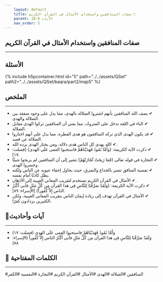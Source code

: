 ```yaml
---
    layout: default
    title: ٦.صفات المنافقين واستخدام الأمثال في القرآن الكريم
    parent: الأيات 6-18
    nav_order: 5
---
```

## صفات المنافقين واستخدام الأمثال في القرآن الكريم
***
## الأسئلة 
{% include h5pcontainer.html id="5" path="../../assets/QSet" path2="../../assets/QSet/baqra/part2/map5" %}
## الملخص
***
- ‏✔ يصف الله المنافقين بأنهم اشتروا الضلالة بالهدى، مما يدل على وجود صفقة بين الضلالة والهدى. 
- ‏✔ الباء في اللغة تدخل على المتروك، مما يعني أن المنافقين تركوا الهدى مقابل الضلالة. 
- ‏✔ قد يكون الهدى الذي تركه المنافقون هو هدى الفطرة، مما يدل على أنهم اختاروا الضلالة عن قصد. 
- ‏✔ الله يهدي كل الناس هدى دلالة، ومن يختار الهدى يزده الله. 
- ‏✔ ذكرت الآية الكريمة: {وَأَمَّا ثَمُودُ فَهَدَيْنَاهُمْ فاستحبوا العمى عَلَى الهدى} [فصلت: ١٧]. 
- ‏✔ التجارة في قوله تعالى {فَمَا رَبِحَتْ تِّجَارَتُهُمْ} تشير إلى أن المنافقين لم يربحوا شيئًا وخسروا الهدى. 
- ‏✔ نفسية المنافق تتميز بالخداع والتمزق، حيث يحاول إخفاء عيوبه عن الناس ولكنه يظل كاذبًا أمام نفسه. 
- ‏✔ الأمثال في القرآن الكريم تستخدم لتقريب المعاني الغيبية إلى الأذهان. 
- ‏✔ ذكرت الآية الكريمة: {وَلَقَدْ صَرَّفْنَا لِلنَّاسِ فِي هذا القرآن مِن كُلِّ مَثَلٍ فأبى أَكْثَرُ الناس إِلاَّ كُفُوراً} [الإسراء: ٨٩]. 
- ‏✔ الأمثال في القرآن تهدف إلى زيادة إيمان الناس بتقريب المعاني الغيبية، ولكن الكثيرين يزدادون كفرًا. 

## 📜آيات وأحاديث
***
- ‏وَأَمَّا ثَمُودُ فَهَدَيْنَاهُمْ فاستحبوا العمى عَلَى الهدى (فصلت: ١٧)
- ‏وَلَقَدْ صَرَّفْنَا لِلنَّاسِ فِي هذا القرآن مِن كُلِّ مَثَلٍ فأبى أَكْثَرُ الناس إِلاَّ كُفُوراً (الإسراء: ٨٨)

## 🔑 الكلمات المفتاحية
***
#المنافقين #الضلالة #الهدى #الأمثال #القرآن الكريم #التجارة #النفسية #الكفر
